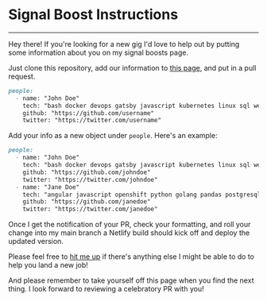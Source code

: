 # Signal Boost Instructions
---

Hey there! If you're looking for a new gig I'd love to help out by putting some information about you on my signal boosts page.

Just clone this repository, add our information to [this page](https://github.com/Quinncuatro/Henry-Personal-Website/src/signalboost/signalboost.yaml), and put in a pull request.

```markdown
people:
  - name: "John Doe"
    tech: "bash docker devops gatsby javascript kubernetes linux sql web"
    github: "https://github.com/username"
    twitter: "https://twitter.com/username"
```

Add your info as a new object under `people`. Here's an example:

```markdown
people:
  - name: "John Doe"
    tech: "bash docker devops gatsby javascript kubernetes linux sql web"
    github: "https://github.com/johndoe"
    twitter: "https://twitter.com/johndoe"
  - name: "Jane Doe"
    tech: "angular javascript openshift python golang pandas postgresql"
    github: "https://github.com/janedoe"
    twitter: "https://twitter.com/janedoe"
```

Once I get the notification of your PR, check your formatting, and roll your change into my main branch a Netlify build should kick off and deploy the updated version.

Please feel free to [hit me up](https://henryneeds.coffee/contact) if there's anything else I might be able to do to help you land a new job!

And please remember to take yourself off this page when you find the next thing. I look forward to reviewing a celebratory PR with you!
